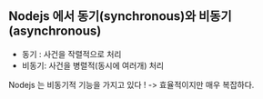 ## Nodejs 에서 동기(synchronous)와 비동기(asynchronous)

- 동기 : 사건을 작렬적으로 처리 
- 비동기: 사건을 병렬적(동시에 여러개) 처리 

Nodejs 는 비동기적 기능을 가지고 있다 ! 
-> 효율적이지만 매우 복잡하다. 
